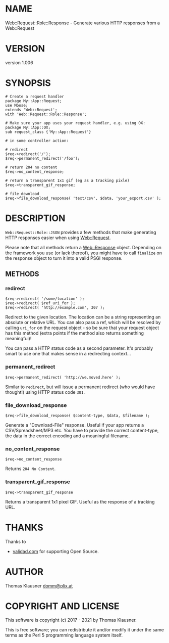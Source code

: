 # NAME

Web::Request::Role::Response - Generate various HTTP responses from a Web::Request

# VERSION

version 1.006

# SYNOPSIS

    # Create a request handler
    package My::App::Request;
    use Moose;
    extends 'Web::Request';
    with 'Web::Request::Role::Response';

    # Make sure your app uses your request handler, e.g. using OX:
    package My::App::OX;
    sub request_class {'My::App::Request'}

    # in some controller action:

    # redirect
    $req->redirect('/');
    $req->permanent_redirect('/foo');

    # return 204 no content
    $req->no_content_response;

    # return a transparent 1x1 gif (eg as a tracking pixle)
    $req->transparent_gif_response;

    # file download
    $req->file_download_response( 'text/csv', $data, 'your_export.csv' );

# DESCRIPTION

`Web::Request::Role::JSON` provides a few methods that make generating HTTP responses easier when using [Web::Request](https://metacpan.org/pod/Web%3A%3ARequest).

Please note that all methods return a [Web::Response](https://metacpan.org/pod/Web%3A%3AResponse) object.
Depending on the framework you use (or lack thereof), you might have
to call `finalize` on the response object to turn it into a valid
PSGI response.

## METHODS

### redirect

    $req->redirect( '/some/location' );
    $req->redirect( $ref_uri_for );
    $req->redirect( 'http://example.com', 307 );

Redirect to the given location. The location can be a string
representing an absolute or relative URL. You can also pass a ref,
which will be resolved by calling `uri_for` on the request object -
so be sure that your request object has this method (extra points if
the method also returns something meaningful)!

You can pass a HTTP status code as a second parameter. It's probably
smart to use one that makes sense in a redirecting context...

### permanent\_redirect

    $req->permanent_redirect( 'http://we.moved.here' );

Similar to `redirect`, but will issue a permanent redirect (who would
have thought!) using HTTP status code `301`.

### file\_download\_response

    $req->file_download_response( $content-type, $data, $filename );

Generate a "Download-File" response. Useful if your app returns a
CSV/Spreadsheet/MP3 etc. You have to provide the correct content-type,
the data in the correct encoding and a meaningful filename.

### no\_content\_response

    $req->no_content_response

Returns `204 No Content`.

### transparent\_gif\_response

    $req->transparent_gif_response

Returns a transparent 1x1 pixel GIF. Useful as the response of a
tracking URL.

# THANKS

Thanks to

- [validad.com](https://www.validad.com/) for supporting Open Source.

# AUTHOR

Thomas Klausner <domm@plix.at>

# COPYRIGHT AND LICENSE

This software is copyright (c) 2017 - 2021 by Thomas Klausner.

This is free software; you can redistribute it and/or modify it under
the same terms as the Perl 5 programming language system itself.
